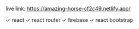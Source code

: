 live link: https://amazing-horse-cf2c49.netlify.app/

✓ react 
✓ react router
✓ firebase
✓ react bootstrap

